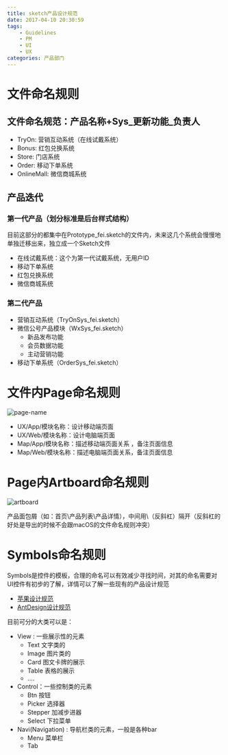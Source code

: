 ```yaml
---
title: sketch产品设计规范
date: 2017-04-10 20:30:59
tags:
	- Guidelines
	- PM
	- UI
	- UX
categories: 产品部门
---
```


# 文件命名规则

## 文件命名规范：产品名称+Sys_更新功能_负责人

- TryOn: 营销互动系统（在线试戴系统）
- Bonus: 红包兑换系统
- Store: 门店系统
- Order: 移动下单系统
- OnlineMall: 微信商城系统

## 产品迭代

### 第一代产品（划分标准是后台样式结构）

目前这部分的都集中在Prototype_fei.sketch的文件内，未来这几个系统会慢慢地单独迁移出来，独立成一个Sketch文件

- 在线试戴系统：这个为第一代试戴系统，无用户ID
- 移动下单系统
- 红包兑换系统
- 微信商城系统

<!-- more -->

### 第二代产品

- 营销互动系统（TryOnSys_fei.sketch）
- 微信公号产品模块（WxSys_fei.sketch）
	- 新品发布功能
	- 会员数据功能
	- 主动营销功能
- 移动下单系统（OrderSys_fei.sketch）
	
# 文件内Page命名规则

![page-name](http://oo0lr6twe.bkt.clouddn.com/sketch-name-sketch-page.png)

- UX/App/模块名称：设计移动端页面
- UX/Web/模块名称：设计电脑端页面
- Map/App/模块名称：描述移动端页面关系 ，备注页面信息
- Map/Web/模块名称：描述电脑端页面关系，备注页面信息


# Page内Artboard命名规则

![artboard](http://oo0lr6twe.bkt.clouddn.com/sketch-name-sketch-artboard.png)

产品面包屑（如：首页\产品列表\产品详情），中间用\（反斜杠）隔开（反斜杠的好处是导出的时候不会跟macOS的文件命名规则冲突）


# Symbols命名规则

Symbols是控件的模板，合理的命名可以有效减少寻找时间，对其的命名需要对UI控件有初步的了解，详情可以了解一些现有的产品设计规范

- [苹果设计规范](https://developer.apple.com/ios/human-interface-guidelines/ui-controls/buttons/)
- [AntDesign设计规范](https://ant.design/docs/react/introduce)

目前可分的大类可以是：

- View : 一些展示性的元素
	- Text 文字类的
	- Image 图片类的
	- Card  图文卡牌的展示
	- Table 表格的展示
	- ….
- Control：一些控制类的元素
	- Btn 按钮
	- Picker 选择器
	- Stepper 加减步进器
	- Select 下拉菜单
- Navi(Navigation) : 导航栏类的元素，一般是各种bar
	- Menu 菜单栏
	- Tab 

